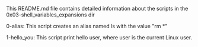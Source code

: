 This README.md file contains detailed information about the scripts in the 0x03-shell_variables_expansions dir

  0-alias: This script creates an alias named ls with the value "rm *"

  1-hello_you: This script print hello user, where user is the current Linux user.

  
